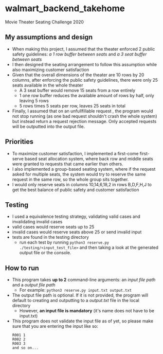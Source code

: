 # walmart_backend_takehome
Movie Theater Seating Challenge 2020

## My assumptions and design
- When making this project, I assumed that the theater enforced 2 public safety guidelines: *a 1 row buffer between seats* and *a 3 seat buffer between seats*
- I then designed the seating arrangement to follow this assumption while also maximizing customer satisfaction
- Given that the overall dimensions of the theater are 10 rows by 20 columns, after enforcing the public safety guidelines, there were only 25 seats available in the whole theater
  - A 3 seat buffer would remove 15 seats from a row entirely
  - 1 one row buffer reduces the available amount of rows by half, only leaving 5 rows
  - 5 rows times 5 seats per row, leaves 25 seats in total
- Finally, I assumed that on an unfullfillable request , the program would not stop running (as one bad request shouldn't crash the whole system) but instead return a request rejection message. Only accepted requests will be outputted into the output file. 

## Priorities
- To maximize customer satisfaction, I implemented a first-come first-serve based seat allocation system, where back row and middle seats were granted to requests that came earlier than others. 
- I also implemented a group-based seating system, where if the request asked for multiple seats, the system would try to reserve the same request in the same row, so the whole group sits together.
- I would only reserve seats in columns 10,14,6,18,2 in rows B,D,F,H,J to get the best balance of public safety and customer satisfaction

## Testing
- I used a equivalence testing strategy, validating valid cases and invalidating invalid cases
- valid cases would reserve seats up to 25
- invalid cases would reserve seats above 25 or send invalid input
- tests are found in the testing directory
  - run each test by running `python3 reserve.py ./testing/<input_test_file>` and then taking a look at the generated output file or the console.  

## How to run
- This program takes **up to 2** command-line arguments: an *input file path* and a *output file path*
  - For example:  `python3 reserve.py input.txt output.txt`
- The output file path is optional. If it is not provided, the program will default to creating and outputting to a *output.txt* file in the local directory
  - However, **an input file is mandatory** (it's name does not have to be input.txt) 
- This program does not validate the input file as of yet, so please make sure that you are entering the input like so:
  ```
  R001 1
  R002 2
  R003 3
  and so on...
  ``` 
